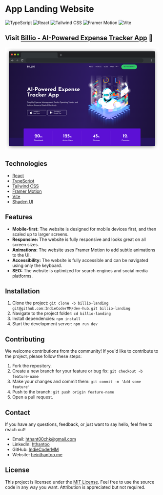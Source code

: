 # App Landing Website

![TypeScript](https://img.shields.io/badge/TypeScript-007ACC?logo=typescript&logoColor=white)
![React](https://img.shields.io/badge/React-61DAFB?logo=react&logoColor=white)
![Tailwind CSS](https://img.shields.io/badge/Tailwind%20CSS-38B2AC?logo=tailwind-css&logoColor=white)
![Framer Motion](https://img.shields.io/badge/Framer%20Motion-0055FF?logo=framer&logoColor=white)
![Vite](https://img.shields.io/badge/Vite-646CFF?logo=vite&logoColor=white)


## Visit [Billio - AI-Powered Expense Tracker App](https://billio-app.onrender.com/) 🚀

![Project Screenshot](screenshot.png)

## Technologies

- [React](https://reactjs.org/)
- [TypeScript](https://www.typescriptlang.org/)
- [Tailwind CSS](https://tailwindcss.com/)
- [Framer Motion](https://www.framer.com/motion/)
- [Vite](https://vitejs.dev/)
- [Shadcn UI](https://shadcn-ui.com/)

## Features

- **Mobile-first:** The website is designed for mobile devices first, and then scaled up to larger screens.
- **Responsive:** The website is fully responsive and looks great on all screen sizes.
- **Animations:** The website uses Framer Motion to add subtle animations to the UI.
- **Accessibility:** The website is fully accessible and can be navigated using only the keyboard.
- **SEO:** The website is optimized for search engines and social media platforms.

## Installation

1. Clone the project: `git clone -b billio-landing git@github.com:IndieCoderMM/dev-hub.git billio-landing`
2. Navigate to the project folder: `cd billio-landing`
3. Install dependencies: `npm install`
4. Start the development server: `npm run dev`


## Contributing

We welcome contributions from the community! If you'd like to contribute to the project, please follow these steps:

1. Fork the repository.
2. Create a new branch for your feature or bug fix: `git checkout -b feature-name`
3. Make your changes and commit them: `git commit -m 'Add some feature'`
4. Push to the branch: `git push origin feature-name`
5. Open a pull request.


## Contact

If you have any questions, feedback, or just want to say hello, feel free to reach out!

- Email: hthant00chk@gmail.com
- LinkedIn: [hthantoo](https://www.linkedin.com/in/hthantoo/)
- GitHub: [IndieCoderMM](https://github.com/indiecodermm)
- Website: [heinthantoo.me](https://heinthantoo.me/)

## License

This project is licensed under the [MIT License](LICENSE). Feel free to use the source code in any way you want. Attribution is appreciated but not required.
